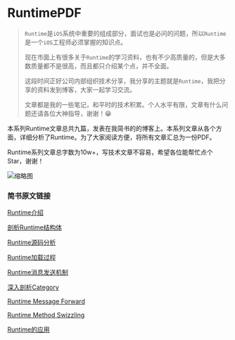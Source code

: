 # RuntimePDF
> `Runtime`是`iOS`系统中重要的组成部分，面试也是必问的问题，所以`Runtime`是一个`iOS`工程师必须掌握的知识点。
>
> 现在市面上有很多关于`Runtime`的学习资料，也有不少高质量的，但是大多数质量都不是很高，而且都只介绍某个点，并不全面。
>
> 这段时间正好公司内部组织技术分享，我分享的主题就是`Runtime`，我把分享的资料发到博客，大家一起学习交流。
>
> 文章都是我的一些笔记，和平时的技术积累。个人水平有限，文章有什么问题还请各位大神指导，谢谢！😁



本系列Runtime文章总共九篇，发表在我简书的的博客上。本系列文章从各个方面，详细分析了Runtime。为了大家阅读方便，将所有文章汇总为一份PDF。

Runtime系列文章总字数为10w+，写技术文章不容易，希望各位能帮忙点个Star，谢谢！

![缩略图](https://github.com/DeveloperErenLiu/RuntimePDF/blob/master/270478-7d06f084cb052c22.png)

### 简书原文链接

[Runtime介绍](https://www.jianshu.com/p/4a22a39b69c5)

[剖析Runtime结构体](https://www.jianshu.com/p/f313e8e32946)

[Runtime源码分析](https://www.jianshu.com/p/0dc2513e117b)

[Runtime加载过程](https://www.jianshu.com/p/014af0de67cd)

[Runtime消息发送机制](https://www.jianshu.com/p/4fb2d7014e9e)

[深入剖析Category](https://www.jianshu.com/p/3019605a4fc9)

[Runtime Message Forward](https://www.jianshu.com/p/5b7e7c8075ef)

[Runtime Method Swizzling](https://www.jianshu.com/p/ff19c04b34d0)

[Runtime的应用](https://www.jianshu.com/p/4a22a39b69c5)
